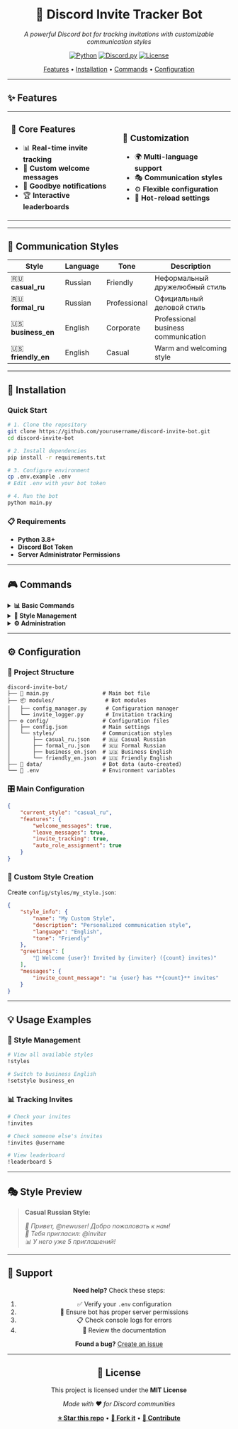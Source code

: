 <div align="center">

# 🎯 Discord Invite Tracker Bot

*A powerful Discord bot for tracking invitations with customizable communication styles*

[![Python](https://img.shields.io/badge/Python-3.8+-blue.svg)](https://python.org)
[![Discord.py](https://img.shields.io/badge/discord.py-2.3.0+-blue.svg)](https://github.com/Rapptz/discord.py)
[![License](https://img.shields.io/badge/License-MIT-green.svg)](LICENSE)

[Features](#-features) • [Installation](#-installation) • [Commands](#-commands) • [Configuration](#-configuration)

</div>

---

## ✨ Features

<table>
<tr>
<td width="50%">

### 🎯 **Core Features**
- 📊 **Real-time invite tracking**
- 🎉 **Custom welcome messages**
- 👋 **Goodbye notifications**
- 🏆 **Interactive leaderboards**

</td>
<td width="50%">

### 🎨 **Customization**
- 🌍 **Multi-language support**
- 🎭 **Communication styles**
- ⚙️ **Flexible configuration**
- 🔄 **Hot-reload settings**

</td>
</tr>
</table>

---

## 🎨 Communication Styles

<div align="center">

| Style | Language | Tone | Description |
|-------|----------|------|-------------|
| 🇷🇺 **casual_ru** | Russian | Friendly | Неформальный дружелюбный стиль |
| 🇷🇺 **formal_ru** | Russian | Professional | Официальный деловой стиль |
| 🇺🇸 **business_en** | English | Corporate | Professional business communication |
| 🇺🇸 **friendly_en** | English | Casual | Warm and welcoming style |

</div>

---

## 🚀 Installation

### Quick Start

```bash
# 1. Clone the repository
git clone https://github.com/yourusername/discord-invite-bot.git
cd discord-invite-bot

# 2. Install dependencies
pip install -r requirements.txt

# 3. Configure environment
cp .env.example .env
# Edit .env with your bot token

# 4. Run the bot
python main.py
```

### 📋 Requirements
- **Python 3.8+**
- **Discord Bot Token**
- **Server Administrator Permissions**

---

## 🎮 Commands

<details>
<summary><b>📊 Basic Commands</b></summary>

| Command | Description | Usage |
|---------|-------------|-------|
| `!invites` | Check invitation count | `!invites @user` |
| `!leaderboard` | Show top inviters | `!leaderboard 10` |
| `!whoinvited` | Find who invited user | `!whoinvited @user` |

</details>

<details>
<summary><b>🎨 Style Management</b></summary>

| Command | Description | Usage |
|---------|-------------|-------|
| `!styles` | List available styles | `!styles` |
| `!setstyle` | Change bot style | `!setstyle casual_ru` |

</details>

<details>
<summary><b>⚙️ Administration</b></summary>

| Command | Description | Usage |
|---------|-------------|-------|
| `!resetinvites` | Reset invite counts | `!resetinvites @user` |
| `!reloadconfig` | Reload configuration | `!reloadconfig` |

</details>

---

## ⚙️ Configuration

### 📁 Project Structure

```
discord-invite-bot/
├── 🤖 main.py                 # Main bot file
├── 📦 modules/                # Bot modules
│   ├── config_manager.py      # Configuration manager
│   └── invite_logger.py       # Invitation tracking
├── ⚙️ config/                 # Configuration files
│   ├── config.json           # Main settings
│   └── styles/               # Communication styles
│       ├── casual_ru.json    # 🇷🇺 Casual Russian
│       ├── formal_ru.json    # 🇷🇺 Formal Russian
│       ├── business_en.json  # 🇺🇸 Business English
│       └── friendly_en.json  # 🇺🇸 Friendly English
├── 💾 data/                   # Bot data (auto-created)
└── 🔧 .env                    # Environment variables
```

### 🎛️ Main Configuration

```json
{
    "current_style": "casual_ru",
    "features": {
        "welcome_messages": true,
        "leave_messages": true,
        "invite_tracking": true,
        "auto_role_assignment": true
    }
}
```

### 🎨 Custom Style Creation

Create `config/styles/my_style.json`:

```json
{
    "style_info": {
        "name": "My Custom Style",
        "description": "Personalized communication style",
        "language": "English",
        "tone": "Friendly"
    },
    "greetings": [
        "🎉 Welcome {user}! Invited by {inviter} ({count} invites)"
    ],
    "messages": {
        "invite_count_message": "📊 {user} has **{count}** invites"
    }
}
```

---

## 💡 Usage Examples

### 🎨 Style Management
```bash
# View all available styles
!styles

# Switch to business English
!setstyle business_en
```

### 📊 Tracking Invites
```bash
# Check your invites
!invites

# Check someone else's invites
!invites @username

# View leaderboard
!leaderboard 5
```

---

## 🎭 Style Preview

> **Casual Russian Style:**
> 
> *🎉 Привет, @newuser! Добро пожаловать к нам!*  
> *👤 Тебя пригласил: @inviter*  
> *📊 У него уже 5 приглашений!*

---

## 🤝 Support

<div align="center">

**Need help?** Check these steps:

1. ✅ Verify your `.env` configuration
2. 🔐 Ensure bot has proper server permissions
3. 📋 Check console logs for errors
4. 📖 Review the documentation

**Found a bug?** [Create an issue](https://github.com/yourusername/discord-invite-bot/issues)

</div>

---

<div align="center">

## 📄 License

This project is licensed under the **MIT License**

*Made with ❤️ for Discord communities*

**[⭐ Star this repo](https://github.com/yourusername/discord-invite-bot)** • **[🍴 Fork it](https://github.com/yourusername/discord-invite-bot/fork)** • **[📝 Contribute](CONTRIBUTING.md)**

</div>
